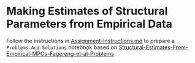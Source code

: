# Making Estimates of Structural Parameters from Empirical Data

Follow the instructions in [Assignment-Instructions.md](https://github.com/econ-ark/TITLARK/tree/master/Assignments/Assignment-Instructions.md) to prepare a `Problems-And-Solutions` notebook based on [Structural-Estimates-From-Empirical-MPCs-Fagereng-et-al-Problems](https://nbviewer.org/github/econ-ark/QuARK/blob/master/notebooks/Structural-Estimates-From-Empirical-MPCs-Fagereng-et-al-Problems.ipynb) 

